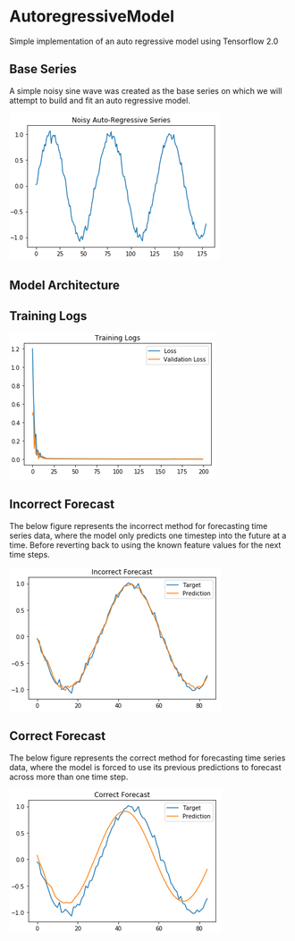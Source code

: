 # AutoregressiveModel
Simple implementation of an auto regressive model using Tensorflow 2.0

## Base Series
A simple noisy sine wave was created as the base series on which we will attempt to build and fit an auto regressive model.

![Noisy AR Series](/images/noisy_ar_series.png)

## Model Architecture

## Training Logs
![Training Logs](/images/training_logs.png)

## Incorrect Forecast
The below figure represents the incorrect method for forecasting time series data, where the model only predicts one timestep into the future at a time. 
Before reverting back to using the known feature values for the next time steps.

![Incorrect Forecast](/images/incorrect_forecast.png)

## Correct Forecast
The below figure represents the correct method for forecasting time series data, where the model is forced to use its previous predictions to forecast across 
more than one time step. 

![Correct Forecast](/images/correct_forecast.png)
